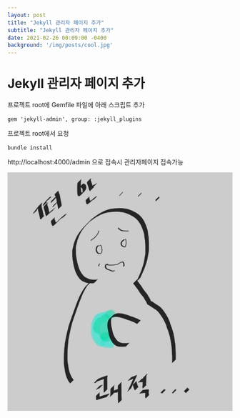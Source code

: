```yaml
---
layout: post
title: "Jekyll 관리자 페이지 추가"
subtitle: "Jekyll 관리자 페이지 추가"
date: 2021-02-26 00:09:00 -0400
background: '/img/posts/cool.jpg'
---
```

Jekyll 관리자 페이지 추가
====================

프로젝트 root에  Gemfile 파일에 아래 스크립트 추가

```
gem 'jekyll-admin', group: :jekyll_plugins
```


프로젝트 root에서 요청

```
bundle install
```

 http://localhost:4000/admin 으로 접속시 관리자페이지 접속가능

![image](/img/posts/cool.jpg)